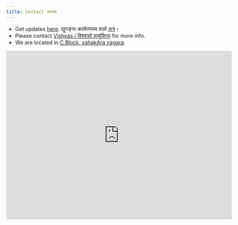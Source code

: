 ```yaml
---
title: Contact सम्पर्कः
---
```


- Get updates [here](https://groups.google.com/forum/#!forum/dyuganga). द्युगङ्गा-कार्यगणस्य वार्ता [अत्र](https://groups.google.com/forum/#!forum/dyuganga)।
- Please contact [Vishvas / विश्वासो वासुकिजः](https://vvasuki.github.io/) for more info.
- We are located in [C Block, sahakAra nagara](https://goo.gl/maps/QrXL5uobRpCgW1W7A).

<iframe src="https://www.google.com/maps/embed?pb=!1m18!1m12!1m3!1d3886.5696120107723!2d77.57570845064947!3d13.06304481635385!2m3!1f0!2f0!3f0!3m2!1i1024!2i768!4f13.1!3m3!1m2!1s0x3bae199b187665f9%3A0x6e39c56a59ff6376!2sDyugang%C4%81%20%3A%20Sanskrit%20classics%20represented!5e0!3m2!1sen!2sin!4v1580705356323!5m2!1sen!2sin" width="600" height="450" frameborder="0" style="border:0;" allowfullscreen=""></iframe>

